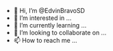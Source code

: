 - 👋 Hi, I’m @EdvinBravoSD
- 👀 I’m interested in ...
- 🌱 I’m currently learning ...
- 💞️ I’m looking to collaborate on ...
- 📫 How to reach me ...

<!---
EdvinBravoSD/EdvinBravoSD is a ✨ special ✨ repository because its `README.md` (this file) appears on your GitHub profile.
You can click the Preview link to take a look at your changes.
--->

